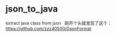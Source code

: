 # json_to_java
extract java class from json   
刚开个头就发现了这个：  
https://github.com/zzz40500/GsonFormat
